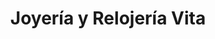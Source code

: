 ---
title: "Joyería y Relojería Vita"
url: /san-isidro-de-el-general/joyeria-y-relojeria-vita/
shop: Schmuck
---